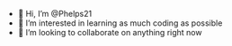 - 👋 Hi, I’m @Phelps21
- 👀 I’m interested in learning as much coding as possible
- 💞️ I’m looking to collaborate on anything right now

<!---
Phelps21/Phelps21 is a ✨ special ✨ repository because its `README.md` (this file) appears on your GitHub profile.
You can click the Preview link to take a look at your changes.
--->
